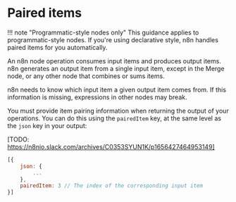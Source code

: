 # Paired items

!!! note "Programmatic-style nodes only"
    This guidance applies to programmatic-style nodes. If you're using declarative style, n8n handles paired items for you automatically.

An n8n node operation consumes input items and produces output items. n8n generates an output item from a single input item, except in the Merge node, or any other node that combines or sums items.

n8n needs to know which input item a given output item comes from. If this information is missing, expressions in other nodes may break.

You must provide item pairing information when returning the output of your operations. You can do this using the `pairedItem` key, at the same level as the `json` key in your output:

[TODO: https://n8nio.slack.com/archives/C0353SYUN1K/p1656427464953149]
```js
[{
	json: {
		...
	},
	pairedItem: 3 // The index of the corresponding input item
}]
```